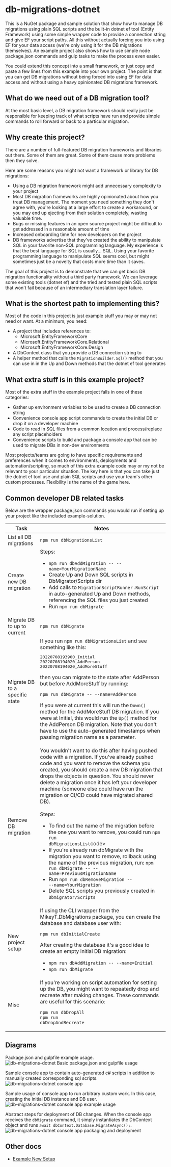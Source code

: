 # db-migrations-dotnet

This is a NuGet package and sample solution that show how to manage DB migrations using plain SQL scripts and the built-in dotnet ef tool (Entity Framework) using some simple wrapper code to provide a connection string and give EF your script paths. All this without actually forcing you into using EF for your data access (we're only using it for the DB migrations themselves). An example project also shows how to use simple node package.json commands and gulp tasks to make the process even easier.

You could extend this concept into a small framework, or just copy and paste a few lines from this example into your own project. The point is that you can get DB migrations without being forced into using EF for data access and without using a heavy opinionated DB migrations framework.

## What do we need out of a DB migration tool?

At the most basic level, a DB migration framework should really just be responsible for keeping track of what scripts have run and provide simple commands to roll forward or back to a particular migration.

## Why create this project?

There are a number of full-featured DB migration frameworks and libraries out there. Some of them are great. Some of them cause more problems then they solve.

Here are some reasons you might not want a framework or library for DB migrations:

- Using a DB migration framework might add unnecessary complexity to your project
- Most DB migration frameworks are highly opinionated about how you treat DB management. The moment you need something they don't agree with, you're looking at a large effort to create a workaround, or you may end up ejecting from their solution completely, wasting valuable time.
- Bugs or missing features in an open source project might be difficult to get addressed in a reasonable amount of time
- Increased onboarding time for new developers on the project
- DB frameworks advertise that they've created the ability to manipulate SQL in your favorite non-SQL programming language. My experience is that the best language for SQL is usually... SQL. Using your favorite programming language to manipulate SQL seems cool, but might sometimes just be a novelty that costs more time than it saves.

The goal of this project is to demonstrate that we can get basic DB migration functionality without a third party framework. We can leverage some existing tools (dotnet ef) and the tried and tested plain SQL scripts that won't fail because of an intermediary translation layer failure.

## What is the shortest path to implementing this?

Most of the code in this project is just example stuff you may or may not need or want. At a minimum, you need:

- A project that includes references to:
  - Microsoft.EntityFrameworkCore
  - Microsoft.EntityFrameworkCore.Relational
  - Microsoft.EntityFrameworkCore.Design
- A DbContext class that you provide a DB connection string to
- A helper method that calls the `MigrationBuilder.Sql()` method that you can use in in the Up and Down methods that the dotnet ef tool generates

## What extra stuff is in this example project?

Most of the extra stuff in the example project falls in one of these categories:
- Gather up environment variables to be used to create a DB connection string
- Convenience console app script commands to create the initial DB or drop it on a developer machine
- Code to read in SQL files from a common location and process/replace any script placeholders
- Convenience scripts to build and package a console app that can be used to migrate DBs in non-dev environments

Most projects/teams are going to have specific requirements and preferences when it comes to environments, deployments and automation/scripting, so much of this extra example code may or my not be relevant to your particular situation. The key here is that you can take just the dotnet ef tool use and plain SQL scripts and use your team's other custom processes. Flexibility is the name of the game here.

## Common developer DB related tasks

Below are the wrapper package.json commands you would run if setting up your project like the included example-solution.

<table>
<thead>
<th>Task</th>
<th>Notes</th>
</thead>
<tbody>

<tr>
<td>List all DB migrations</td>
<td>
<code>npm run dbMigrationsList</code>
</td>
</tr>

<tr>
<td>Create new DB migration</td>
<td>
Steps:

- <code>npm run dbAddMigration -- --name=YourMigrationName</code>
- Create Up and Down SQL scripts in DbMigrator/Scripts dir
- Add calls to <code>MigrationScriptRunner.RunScript</code> in auto-generated Up and Down methods, referencing the SQL files you just created
- Run <code>npm run dbMigrate</code>
</td>
</tr>

<tr>
<td>Migrate DB to up to current</td>
<td>
<code>npm run dbMigrate</code>
</td>
</tr>

<tr>
<td>Migrate DB to a specific state</td>
<td>
If you run <code>npm run dbMigrationsList</code> and see something like this:

<pre>
20220708193900_Initial
20220708194020_AddPerson
20220708194020_AddMoreStuff
</pre>


then you can migrate to the state after AddPerson but before AddMoreStuff by running:

<code>npm run dbMigrate -- --name=AddPerson</code>

If you were at current this will run the <code>Down()</code> method for the AddMoreStuff DB migration. If you were at Initial, this would run the <code>Up()</code> method for the AddPerson DB migration. Note that you don't have to use the auto-generated timestamps when passing migration name as a parameter.
</td>
</tr>

<tr>
<td>Remove DB migration</td>
<td>
You wouldn't want to do this after having pushed code with a migration. If you've already pushed code and you want to remove the schema you created, you should create a new DB migration that drops the objects in question. You should never delete a migration once it has left your developer machine (someone else could have run the migration or CI/CD could have migrated shared DB).<br/><br/>
Steps:

- To find out the name of the migration before the one you want to remove, you could run <code>npm run dbMigrationsList</code>code><br/>
- If you're already run dbMigrate with the migration you want to remove, rollback using the name of the previous migration, run: <code>npm run dbMigrate -- --name=PreviousMigrationName</code><br/>
- Run <code>npm run dbRemoveMigration -- --name=YourMigration</code><br/>
- Delete SQL scripts you previously created in <code>Dbmigrator/Scripts</code>
</td>
</tr>

<tr>
<td>New project setup</td>
<td>
If using the CLI wrapper from the MikeyT.DbMigrations package, you can create the database and database user with:

<code>npm run dbInitialCreate</code>

After creating the database it's a good idea to create an empty initial DB migration:

- <code>npm run dbAddMigration -- --name=Initial</code><br/>
- <code>npm run dbMigrate</code>
</td>
</tr>

<tr>
<td>Misc</td>
<td>
If you're working on script automation for setting up the DB, you might want to repeatedly drop and recreate after making changes. These commands are useful for this scenario:

<code>npm run dbDropAll</code><br/>
<code>npm run dbDropAndRecreate</code>
</td>
</tr>

</tbody>
</table>

## Diagrams

Package.json and gulpfile example usage.
![db-migrations-dotnet Basic package.json and gulpfile usage](./docs/db-migrations-dotnet-basic-gulpfile-usage.drawio.png "db-migrations-dotnet basic package.json and gulpfile usage")

Sample console app to contain auto-generated c# scripts in addition to manually created corresponding sql scripts.
![db-migrations-dotnet console app](./docs/db-migrations-dotnet-console-app.drawio.png "db-migrations-dotnet console app")

Sample usage of console app to run arbitrary custom work. In this case, creating the initial DB instance and DB user.
![db-migrations-dotnet console app example usage](./docs/db-migrations-dotnet-console-app-example.drawio.png "db-migrations-dotnet console app example usage")

Abstract steps for deployment of DB changes. When the console app receives the `dbMigrate` command, it simply instantiates the DbContext object and runs `await dbContext.Database.MigrateAsync();`.
![db-migrations-dotnet console app packaging and deployment](./docs/db-migrations-dotnet-package-and-deploy.drawio.png "db-migrations-dotnet console app packaging and deployment")

## Other docs

- [Example New Setup](./docs/ExampleNewSetup.md)


